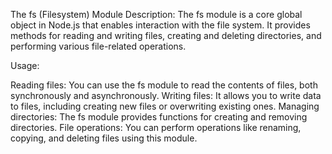 The fs (Filesystem) Module
Description:
The fs module is a core global object in Node.js that enables interaction with the file system. It provides methods for reading and writing files, creating and deleting directories, and performing various file-related operations.

Usage:

Reading files: You can use the fs module to read the contents of files, both synchronously and asynchronously.
Writing files: It allows you to write data to files, including creating new files or overwriting existing ones.
Managing directories: The fs module provides functions for creating and removing directories.
File operations: You can perform operations like renaming, copying, and deleting files using this module.